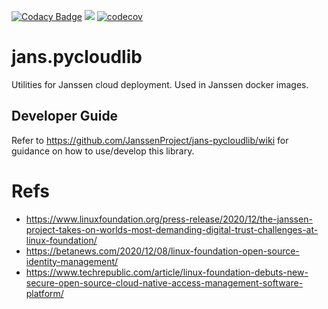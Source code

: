 [![Codacy Badge](https://app.codacy.com/project/badge/Grade/a392bfb902b14531b5970830efef4519)](https://www.codacy.com/gh/JanssenProject/jans-pycloudlib/dashboard?utm_source=github.com&amp;utm_medium=referral&amp;utm_content=JanssenProject/jans-pycloudlib&amp;utm_campaign=Badge_Grade)
![](https://github.com/JanssenProject/jans-pycloudlib/workflows/testcases/badge.svg?branch=master)
[![codecov](https://codecov.io/gh/JanssenProject/jans-pycloudlib/branch/master/graph/badge.svg)](https://codecov.io/gh/JanssenProject/jans-pycloudlib)

# jans.pycloudlib

Utilities for Janssen cloud deployment. Used in Janssen docker images.

## Developer Guide

Refer to https://github.com/JanssenProject/jans-pycloudlib/wiki for guidance on how to use/develop this library.

# Refs
- https://www.linuxfoundation.org/press-release/2020/12/the-janssen-project-takes-on-worlds-most-demanding-digital-trust-challenges-at-linux-foundation/
- https://betanews.com/2020/12/08/linux-foundation-open-source-identity-management/
- https://www.techrepublic.com/article/linux-foundation-debuts-new-secure-open-source-cloud-native-access-management-software-platform/
